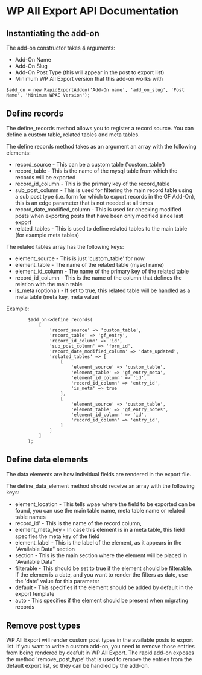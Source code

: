 # WP All Export API Documentation

## Instantiating the add-on

The add-on constructor takes 4 arguments:
 * Add-On Name
 * Add-On Slug
 * Add-On Post Type (this will appear in the post to export list)
 * Minimum WP All Export version that this add-on works with

```
$add_on = new RapidExportAddon('Add-On name', 'add_on_slug', 'Post Name', 'Minimum WPAE Version');
```

## Define records

The define_records method allows you to register a record source. You can define a custom table, related tables and meta tables.

The define records method takes as an argument an array with the following elements:

 * record_source - This can be a custom table ('custom_table')
 * record_table - This is the name of the mysql table from which the records will be exported
 * record_id_column - This is the primary key of the record_table
 * sub_post_column - This is used for filtering the main record table using a sub post type (i.e. form for which to export records in the GF Add-On), this is an edge parameter that is not needed at all times
 * record_date_modified_column - This is used for checking modified posts when exporting posts that have been only modified since last export
 * related_tables - This is used to define related tables to the main table (for example meta tables)

 The related tables array has the following keys:
 * element_source - This is just 'custom_table' for now
 * element_table - The name of the related table (mysql name)
 * element_id_column - The name of the primary key of the related table
 * record_id_column - This is the name of the column that defines the relation with the main table
 * is_meta (optional) - If set to true, this related table will be handled as a meta table (meta key, meta value)

Example:

```
        $add_on->define_records(
            [
                'record_source' => 'custom_table',
                'record_table' => 'gf_entry',
                'record_id_column' => 'id',
                'sub_post_column' => 'form_id',
                'record_date_modified_column' => 'date_updated',
                'related_tables' => [
                    [
                        'element_source' => 'custom_table',
                        'element_table' => 'gf_entry_meta',
                        'element_id_column' => 'id',
                        'record_id_column' => 'entry_id',
                        'is_meta' => true
                    ],
                    [
                        'element_source' => 'custom_table',
                        'element_table' => 'gf_entry_notes',
                        'element_id_column' => 'id',
                        'record_id_column' => 'entry_id',
                    ]
                ]
            ]
        );
```

## Define data elements

The data elements are how individual fields are rendered in the export file.

The define_data_element method should receive an array with the following keys:
 * element_location - This tells wpae where the field to be exported can be found, you can use the main table name, meta table name or related table names
 * record_id' - This is the name of the record column,
 * element_meta_key - In case this element is in a meta table, this field specifies the meta key of the field
 * element_label - This is the label of the element, as it appears in the "Available Data" section
 * section - This is the main section where the element will be placed in "Available Data"
 * filterable - This should be set to true if the element should be filterable. If the elemen is a date, and you want to render the filters as date, use the 'date' value for this parameter
 * default - This specifies if the element should be added by default in the  export template
 * auto - This specifies if the element should be present when migrating records

## Remove post types

WP All Export will render custom post types in the available posts to export list. If you want to write a custom add-on, you need to remove those entries from being rendered by deafult in WP All Export.
The rapid add-on exposes the method 'remove_post_type' that is used to remove the entries from the default export list, so they can be handled by the add-on.